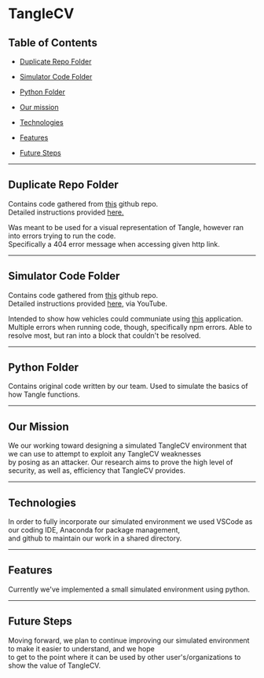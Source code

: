 # TangleCV



## Table of Contents  

* [Duplicate Repo Folder](#duplicate-repo-folder) 

* [Simulator Code Folder](#simulator-code-folder) 

* [Python Folder](#python-folder) 

* [Our mission](#our-mission) 

* [Technologies](#technologies) 

* [Features](#features) 

* [Future Steps](#future-steps) 

--- 

## Duplicate Repo Folder 

Contains code gathered from <a href="https://github.com/iotaledger/high-mobility-blueprints">this</a> github repo. </br>
Detailed instructions provided <a href="https://steemit.com/iota/@jordaan01/building-an-iota-tangle-from-scratch-in-python-and-flask">here.</a> </br>

Was meant to be used for a visual representation of Tangle, however ran into errors trying to run the code. </br>
Specifically a 404 error message when accessing given http link.

 --- 

## Simulator Code Folder

Contains code gathered from <a href="https://github.com/ljlabs/tangle-pow">this</a> github repo. </br>
Detailed instructions provided <a href="https://www.youtube.com/watch?v=L-O-okg0bWk">here,</a> via YouTube. </br>

Intended to show how vehicles could communiate using <a href="https://console.high-mobility.com/qdEZ/">this</a> application. </br>
Multiple errors when running code, though, specifically npm errors. Able to resolve most, but ran into a block that couldn't be resolved.  

 --- 

## Python Folder

Contains original code written by our team. Used to simulate the basics of how Tangle functions. 

 --- 

## Our Mission

We our working toward designing a simulated TangleCV environment that we can use to attempt to exploit any TangleCV weaknesses </br>
by posing as an attacker. Our research aims to prove the high level of security, as well as, efficiency that TangleCV provides.

 --- 

## Technologies

In order to fully incorporate our simulated environment we used VSCode as our coding IDE, Anaconda for package management, </br>
and github to maintain our work in a shared directory.  

 --- 

## Features

Currently we've implemented a small simulated environment using python.

 --- 

## Future Steps

Moving forward, we plan to continue improving our simulated environment to make it easier to understand, and we hope </br>
to get to the point where it can be used by other user's/organizations to show the value of TangleCV. 

